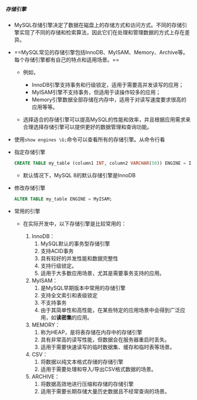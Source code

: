##### 存储引擎

* MySQL存储引擎决定了数据在磁盘上的存储方式和访问方式。不同的存储引擎实现了不同的存储和检索算法，因此它们在处理和管理数据的方式上存在差异。

* ==MySQL常见的存储引擎包括InnoDB、MyISAM、Memory、Archive等。每个存储引擎都有自己的特点和适用场景。==

  * 例如，

    - InnoDB引擎支持事务和行级锁定，适用于需要高并发读写的应用；
    - MyISAM引擎不支持事务，但适用于读操作较多的应用；
    - Memory引擎数据全部存储在内存中，适用于对读写速度要求很高的应用等等。
  * 选择适合的存储引擎可以提高MySQL的性能和效率，并且根据应用需求来合理选择存储引擎可以提供更好的数据管理和查询功能。

* 使用`show engines \G;`命令可以查看所有的存储引擎。从命令行看

* 指定存储引擎

  ```sql
  CREATE TABLE my_table (column1 INT, column2 VARCHAR(50)) ENGINE = InnoDB;
  ```

  * 默认情况下，MySQL 8的默认存储引擎是InnoDB

* 修改存储引擎

  ```sql
  ALTER TABLE my_table ENGINE = MyISAM;
  ```

* 常用的引擎

  * 在实际开发中，以下存储引擎是比较常用的：

    1.  InnoDB：
        1. MySQL默认的事务型存储引擎
        2. 支持ACID事务
        3. 具有较好的并发性能和数据完整性
        4. 支持行级锁定。
        5. 适用于大多数应用场景，尤其是需要事务支持的应用。 
    2.  MyISAM：
        1. 是MySQL早期版本中常用的存储引擎
        2. 支持全文索引和表级锁定
        3. 不支持事务
        4. 由于其简单性和高性能，在某些特定的应用场景中会得到广泛应用，如**读密集**的应用。 
    3.  MEMORY：
        1. 称为HEAP，是将表存储在内存中的存储引擎
        2. 具有非常高的读写性能，但数据会在服务器重启时丢失。
        3. 适用于需要快速读写的临时数据集、缓存和临时表等场景。 
    4.  CSV：
        1. 将数据以纯文本格式存储的存储引擎
        2. 适用于需要处理和导入/导出CSV格式数据的场景。 
    5.  ARCHIVE：
        1. 将数据高效地进行压缩和存储的存储引擎
        2. 适用于需要长期存储大量历史数据且不经常查询的场景。